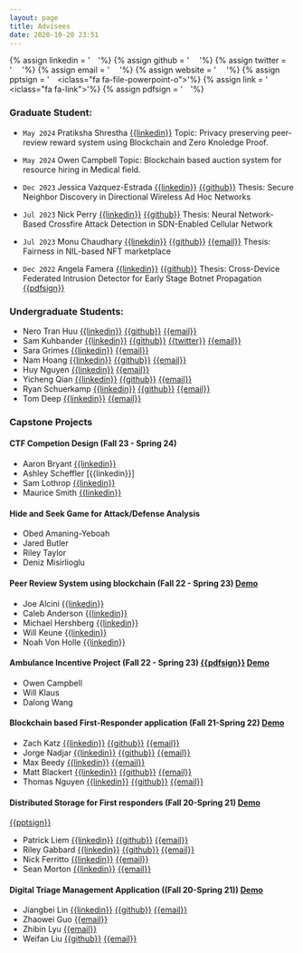 ```yaml
---
layout: page
title: Advisees
date: 2020-10-20 23:51
---
```

{% assign linkedin = '&emsp;<i class="fa fa-linkedin"></i>'%}
{% assign github = '&emsp; <i class="fa fa-github"></i>'%}
{% assign twitter = '&emsp; <i class="fa fa-twitter"></i>'%}
{% assign email = '&emsp; <i class="fa fa-envelope-o"></i>'%}
{% assign website = '&emsp; <i class="fa fa-globe"></i>'%}
{% assign pptsign =  '&emsp;<iclass="fa fa-file-powerpoint-o"></i>'%}
{% assign link = '&emsp;<iclass="fa fa-link"></i>'%}
{% assign pdfsign = '&emsp;<i class="fa fa-file-pdf-o"></i>'%}



### Graduate Student:

- `May 2024` Pratiksha Shrestha [{{linkedin}}](https://www.linkedin.com/in/pratiksha-shrestha/) Topic: Privacy preserving peer-review reward system using Blockchain and Zero Knoledge Proof.

- `May 2024` Owen Campbell Topic: Blockchain based auction system for resource hiring in Medical field.

- `Dec 2023` Jessica Vazquez-Estrada	[{{linkedin}}](https://www.linkedin.com/in/jessica-vazquez-3305a6217/)	[{{github}}](https://github.com/vazqueje) Thesis: Secure Neighbor Discovery in Directional Wireless Ad Hoc Networks

- `Jul 2023` Nick Perry [{{linkedin}}](https://www.linkedin.com/in/nicholas-a-perry/) [{{github}}](https://github.com/nick-perry14) Thesis: Neural Network-Based Crossfire Attack Detection in SDN-Enabled Cellular Network

- `Jul 2023` Monu Chaudhary	[{{linekdin}}](https://www.linkedin.com/in/monu-chaudhary/)		[{{github}}](https://github.com/Monu-Chaudhary)		[{{email}}](mailto:chaudhm3@miamioh.edu) Thesis: Fairness in NIL-based NFT marketplace 

- `Dec 2022` Angela Famera   [{{linkedin}}](https://www.linkedin.com/in/angelafamera/)	[{{github}}](https://github.com/afamera)	Thesis: Cross-Device Federated Intrusion Detector for Early Stage Botnet Propagation [{{pdfsign}}](/advisees/thesis/Famera_Masters_Thesis.pdf)

### Undergraduate Students:
- Nero Tran Huu	[{{linkedin}}](https://www.linkedin.com/in/nerotranhuu/)	[{{github}}](https://github.com/nerotran) [{{email}}](mailto:tranhuq@miamioh.edu)
- Sam Kuhbander	[{{linkedin}}](https://www.linkedin.com/in/samuel-kuhbander/)	[{{github}}](https://github.com/samkuhbander)		[{{twitter}}](https://twitter.com/KuhbanderSam)	[{{email}}](mailto:kuhbansc@miamioh.edu)
- Sara Grimes	[{{linkedin}}](https://www.linkedin.com/in/sara-grimes-9a09661a5)				[{{email}}](mailto:grimessi@miamioh.edu)
- Nam Hoang	[{{linkedin}}](https://www.linkedin.com/in/nam-hoang-13246a107/)	[{{github}}](https://github.com/namnbk) [{{email}}](mailto:hoangnd@miamioh.edu)
-	Huy Nguyen	[{{linkedin}}](https://github.com/yahuy1)   [{{email}}](mailto:nguyenhg@miamioh.edu)
- Yicheng Qian	[{{linkedin}}](https://www.linkedin.com/in/yicheng-qian-b716371b6/)	[{{github}}](https://github.com/qiany21) [{{email}}](mailto:qiany21@miamioh.edu)
- Ryan Schuerkamp	[{{linkedin}}](https://www.linkedin.com/in/ryan-schuerkamp/)	[{{github}}](https://github.com/ryanschuerkamp) [{{email}}](mailto:schuerr2@miamioh.edu)
- Tom Deep	[{{linkedin}}](http://linkedin.com/in/tom-deep-74b53419b)	[{{email}}](mailto:deeptg@miamioh.edu)


### Capstone Projects



#### CTF Competion Design (Fall 23 - Spring 24)

- Aaron Bryant [{{linkedin}}](https://www.linkedin.com/in/aaron-bryant-1776311a2/)
- Ashley Scheffler [{{linkedin}}]
- Sam Lothrop [{{linkedin}}](https://www.linkedin.com/in/samuel-lothrop-b1a7b71a8/)
- Maurice Smith [{{linkedin}}](https://www.linkedin.com/in/maurice-smith2024/)

#### Hide and Seek Game for Attack/Defense Analysis
- Obed Amaning-Yeboah
- Jared Butler
- Riley Taylor
- Deniz Misirlioglu	  

#### Peer Review System using blockchain	(Fall 22 - Spring 23) [Demo](https://sites.miamioh.edu/cse-senior-design-expo/2023/04/peer-review-system/)

- Joe Alcini [{{linkedin}}](https://www.linkedin.com/in/josephalcini/)
- Caleb Anderson [{{linkedin}}](https://www.linkedin.com/in/caleb-anderson-61297a236/)
- Michael Hershberg [{{linkedin}}](https://www.linkedin.com/in/michael-hershberg-404765223/)
- Will Keune [{{linkedin}}](https://www.linkedin.com/in/william-keune/)
- Noah Von Holle [{{linkedin}}](https://www.linkedin.com/in/noah-von-holle-3587b5186/)


#### Ambulance Incentive Project (Fall 22 - Spring 23) [{{pdfsign}}](/advisees/ppt/ambulance23.pdf) [Demo](https://sites.miamioh.edu/cse-senior-design-expo/2023/04/ambulance-incentive-v2/) 

- Owen Campbell
- Will Klaus
- Dalong Wang


#### Blockchain based First-Responder application (Fall 21-Spring 22) [Demo](https://sites.miamioh.edu/cse-senior-design-expo/2022/04/ambulance-incentive-system-project/)

- Zach Katz	[{{linkedin}}](https://www.linkedin.com/in/zach-katz-32101019a)	[{{github}}](https://GitHub.com/zakatz)			[{{email}}](mailto:katzza@miamioh.edu)
- Jorge Nadjar	[{{linkedin}}](https://www.linkedin.com/in/jorge-nadjar/)	[{{github}}](https://github.com/jorgenadjar)			[{{email}}](mailto:nadjarjn@miamioh.edu)
- Max Beedy	[{{linkedin}}](https://www.linkedin.com/in/max-beedy-a04332224/)			[{{email}}](mailto:beedyml@miamioh.edu)
- Matt Blackert	[{{linkedin}}](https://www.linkedin.com/in/matthewrblackert)	[{{github}}](https://github.com/blackemr) [{{email}}](mailto:blackemr@miamioh.edu)
- Thomas  Nguyen	[{{linkedin}}](https://www.linkedin.com/in/nguyen-thomas-khoa/)	[{{github}}](https://github.com/khoakazy12345)  [{{email}}](mailto:nguyenk7@miamioh.edu)


#### Distributed Storage for First responders (Fall 20-Spring 21) [Demo](https://sites.miamioh.edu/cse-senior-design-expo/2021/04/cocc-distributed-storage/)
[{{pptsign}}](ppt/2021_distributed_storage.pptx)


- Patrick Liem  [{{linkedin}}](https://www.linkedin.com/in/patrick-liem/)     [{{github}}](https://github.com/patrickliem)  [{{email}}](mailto:patrickliem00@gmail.com)
- Riley Gabbard [{{linkedin}}](https://www.linkedin.com/in/riley-gabbard-b01878130)     [{{github}}](https://github.com/RileyGabbard) [{{email}}](mailto:rileygabbard@gmail.com)
- Nick Ferritto  [{{linkedin}}](https://www.linkedin.com/in/nick-ferritto-7509a1171/) [{{email}}](mailto:nferritto@att.net)
- Sean Morton [{{linkedin}}](https://www.linkedin.com/in/sean-morton-66685116b/)   [{{email}}](mailto:smorton684@gmail.com)


#### Digital Triage Management Application ((Fall 20-Spring 21)) [Demo](https://sites.miamioh.edu/cse-senior-design-expo/2021/04/cocc-smart-app/)
- Jiangbei Lin [{{linkedin}}](https:/www.linkedin.com/in/jiangbei-lin-085aa81b9)     [{{github}}](https://github.com/linj16) [{{email}}](mailto:1072112733@qq.com)
- Zhaowei Guo [{{email}}](mailto:guoz20@miamioh.edu)
- Zhibin Lyu [{{email}}](mailto:lyuz4@miamioh.edu)
- Weifan Liu   [{{github}}](https://github.com/weifan1999) [{{email}}](mailto:1365225174@qq.com)
